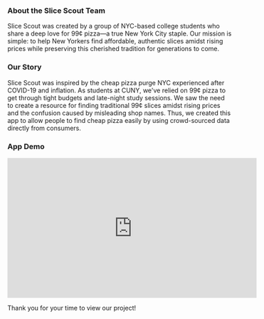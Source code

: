 ### About the Slice Scout Team

Slice Scout was created by a group of NYC-based college students who share a deep love for 99¢ pizza—a true New York City staple. Our mission is simple: to help New Yorkers find affordable, authentic slices amidst rising prices while preserving this cherished tradition for generations to come.

### Our Story

Slice Scout was inspired by the cheap pizza purge NYC experienced after COVID-19 and inflation. As students at CUNY, we've relied on 99¢ pizza to get through tight budgets and late-night study sessions. We saw the need to create a resource for finding traditional 99¢ slices amidst rising prices and the confusion caused by misleading shop names. Thus, we created this app to allow people to find cheap pizza easily by using crowd-sourced data directly from consumers.

### App Demo
<iframe width="560" height="315" src="https://www.youtube.com/embed/vyA05uei09k?si=oHQyhnTdD7A9YN_a" title="YouTube video player" frameborder="0" allow="accelerometer; autoplay; clipboard-write; encrypted-media; gyroscope; picture-in-picture; web-share" referrerpolicy="strict-origin-when-cross-origin" allowfullscreen></iframe>

Thank you for your time to view our project!
